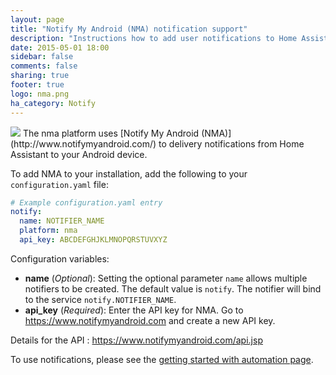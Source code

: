 ```yaml
---
layout: page
title: "Notify My Android (NMA) notification support"
description: "Instructions how to add user notifications to Home Assistant."
date: 2015-05-01 18:00
sidebar: false
comments: false
sharing: true
footer: true
logo: nma.png
ha_category: Notify
---
```


<img src='/images/supported_brands/nma.png' class='brand pull-right' />
The nma platform uses [Notify My Android (NMA)](http://www.notifymyandroid.com/) to delivery notifications from Home Assistant to your Android device.

To add NMA to your installation, add the following to your `configuration.yaml` file:

```yaml
# Example configuration.yaml entry
notify:
  name: NOTIFIER_NAME
  platform: nma
  api_key: ABCDEFGHJKLMNOPQRSTUVXYZ
```

Configuration variables:

- **name** (*Optional*): Setting the optional parameter `name` allows multiple notifiers to be created. The default value is `notify`. The notifier will bind to the service `notify.NOTIFIER_NAME`.
- **api_key** (*Required*): Enter the API key for NMA. Go to https://www.notifymyandroid.com and create a new API key.

Details for the API : https://www.notifymyandroid.com/api.jsp

To use notifications, please see the [getting started with automation page]({{site_root}}/components/automation.html).
